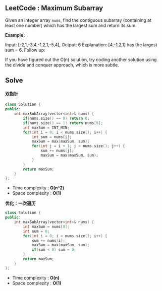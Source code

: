 ## LeetCode : Maximum Subarray

Given an integer array `nums`, find the contiguous subarray (containing at least one number) which has the largest sum and return its sum.

**Example:**

Input: [-2,1,-3,4,-1,2,1,-5,4],
Output: 6
Explanation: [4,-1,2,1] has the largest sum = 6.
Follow up:

If you have figured out the O(n) solution, try coding another solution using the divide and conquer approach, which is more subtle.


## Solve

#### 双指针

```c++
class Solution {
public:
    int maxSubArray(vector<int>& nums) {
        if(nums.size() == 0) return 0;
        if(nums.size() == 1) return nums[0];
        int maxSum = INT_MIN;
        for(int i = 0; i < nums.size(); i++) {
            int sum = nums[i];
            maxSum = max(maxSum, sum);
            for(int j = i + 1; j < nums.size(); j++) {
                sum += nums[j];
                maxSum = max(maxSum, sum);
            }
        }
        return maxSum;
    }
};
```

* Time complexity : **O(n^2)**
* Space complexity : **O(1)**


**优化：一次遍历**

```c++
class Solution {
public:
    int maxSubArray(vector<int>& nums) {
        int maxSum = nums[0];
        int sum = 0;
        for(int i = 0; i < nums.size(); i++) {
            sum += nums[i];
            maxSum = max(maxSum, sum);
            if(sum < 0) sum = 0;
        }
        return maxSum;
    }
};
```

* Time complexity : **O(n)**
* Space complexity : **O(1)**


